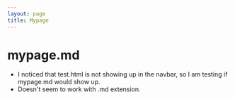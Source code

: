 ```yaml
---
layout: page
title: Mypage
---
```


# mypage.md
- I noticed that test.html is not showing up in the navbar, so I am testing if mypage.md would show up.
- Doesn't seem to work with .md extension.
